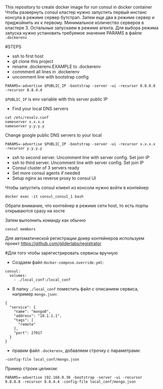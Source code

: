 This repository to create docker image for run consul in docker container
Чтобы развернуть consul кластер нужно запустить первый инстанс консула в режиме сервер бутстрап.
Затем еще два в режиме сервер и приджойнить их к первому.
Минимальное количество серверов в кластере 3. 
Остальные запускаем в режиме агента.
Для выбора режима запуска нужно установить требуемое значение PARAMS
в файле `.dockerenv`

#STEPS
* ssh to first host
* git clone this project
* rename .dockerenv.EXAMPLE to .dockerenv
* commment all lines in .dockerenv
* uncomment line with bootstrap config
```
PARAMS=-advertise $PUBLIC_IP -bootstrap -server -ui -recursor 8.8.8.8 -recursor 8.8.4.4
```
`$PUBLIC_IP` is env variable with this server public IP
* Find your local DNS servers
```
cat /etc/resolv.conf
nameserver x.x.x.x
nameserver y.y.y.y
```
Change google public DNS servers to your local
```
PARAMS=-advertise $PUBLIC_IP -bootstrap -server -ui -recursor x.x.x.x -recursor y.y.y.y
```
* ssh to second server. Uncomment line with server config. Set join IP 
* ssh to third server. Uncomment line with server config. Set join IP
* Consul cluster of 3 servers ready
* Set more consul agents if needed
* Setup nginx as reverse proxy to consul UI


Чтобы запустить consul клиент из консоли нужно войти в контейнер
```
docker exec -it consul_consul_1 bash
```
Обрати внимание, что контейнер в режиме сети host, то есть порты открываются сразу на хосте

Затем выполнить команду как обычно
```
consul members
```

Для автоматической регистрации докер контейнеров используем проект
https://github.com/gliderlabs/registrator

#Для того чтобы зарегистрировать сервисы вручную
* Создаем файл `docker-compose.override.yml`:
```
consul:
  volumes:
    - ./local_conf:/local_conf
```
* В папку `./local_conf` поместить файл с описанием сервиса, например `mongo.json`:
```
{
  "service": {
    "name": "mongo0",
    "address": "10.1.1.1",
    "tags": [
      "remote"
    ],
    "port": 27017
  }
}
```
* правим файл `.dockerenv`, добавляем строчку с параметрами:
```
-config-file local_conf/mongo.json
```
Пример строки целиком:
```
PARAMS=-advertise 192.168.0.30 -bootstrap -server -ui -recursor 8.8.8.8 -recursor 8.8.4.4 -config-file local_conf/mongo.json
```